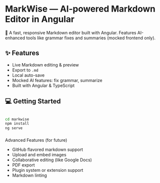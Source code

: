 # MarkWise — AI-powered Markdown Editor in Angular

🚀 A fast, responsive Markdown editor built with Angular. Features AI-enhanced tools like grammar fixes and summaries (mocked frontend only).

## ✨ Features
- Live Markdown editing & preview
- Export to `.md`
- Local auto-save
- Mocked AI features: fix grammar, summarize
- Built with Angular & TypeScript

## 💻 Getting Started
```bash

cd markwise
npm install
ng serve

```
###
Advanced Features (for future)
- GitHub flavored markdown support
- Upload and embed images
- Collaborative editing (like Google Docs)
- PDF export
- Plugin system or extension support
- Markdown linting
